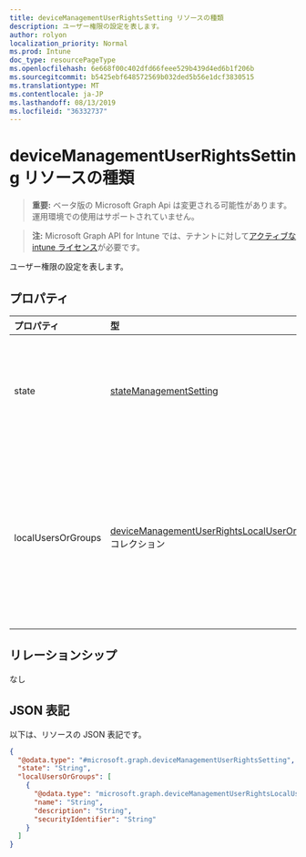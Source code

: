 ```yaml
---
title: deviceManagementUserRightsSetting リソースの種類
description: ユーザー権限の設定を表します。
author: rolyon
localization_priority: Normal
ms.prod: Intune
doc_type: resourcePageType
ms.openlocfilehash: 6e668f00c402dfd66feee529b439d4ed6b1f206b
ms.sourcegitcommit: b5425ebf648572569b032ded5b56e1dcf3830515
ms.translationtype: MT
ms.contentlocale: ja-JP
ms.lasthandoff: 08/13/2019
ms.locfileid: "36332737"
---
```

# <a name="devicemanagementuserrightssetting-resource-type"></a>deviceManagementUserRightsSetting リソースの種類

> **重要:** ベータ版の Microsoft Graph Api は変更される可能性があります。運用環境での使用はサポートされていません。

> **注:** Microsoft Graph API for Intune では、テナントに対して[アクティブな intune ライセンス](https://go.microsoft.com/fwlink/?linkid=839381)が必要です。

ユーザー権限の設定を表します。

## <a name="properties"></a>プロパティ
|プロパティ|型|説明|
|:---|:---|:---|
|state|[stateManagementSetting](../resources/intune-deviceconfig-statemanagementsetting.md)|このユーザー権限設定の現在の状態を表します。 可能な値は、`notConfigured`、`blocked`、`allowed` です。|
|localUsersOrGroups|[deviceManagementUserRightsLocalUserOrGroup](../resources/intune-deviceconfig-devicemanagementuserrightslocaluserorgroup.md)コレクション|この設定の状態が許可されている場合は、デバイスに設定されるローカルユーザーまたはグループのコレクションを表します。 このコレクションには、最大で 500 個の要素を含めることができます。|

## <a name="relationships"></a>リレーションシップ
なし

## <a name="json-representation"></a>JSON 表記
以下は、リソースの JSON 表記です。
<!-- {
  "blockType": "resource",
  "@odata.type": "microsoft.graph.deviceManagementUserRightsSetting"
}
-->
``` json
{
  "@odata.type": "#microsoft.graph.deviceManagementUserRightsSetting",
  "state": "String",
  "localUsersOrGroups": [
    {
      "@odata.type": "microsoft.graph.deviceManagementUserRightsLocalUserOrGroup",
      "name": "String",
      "description": "String",
      "securityIdentifier": "String"
    }
  ]
}
```



